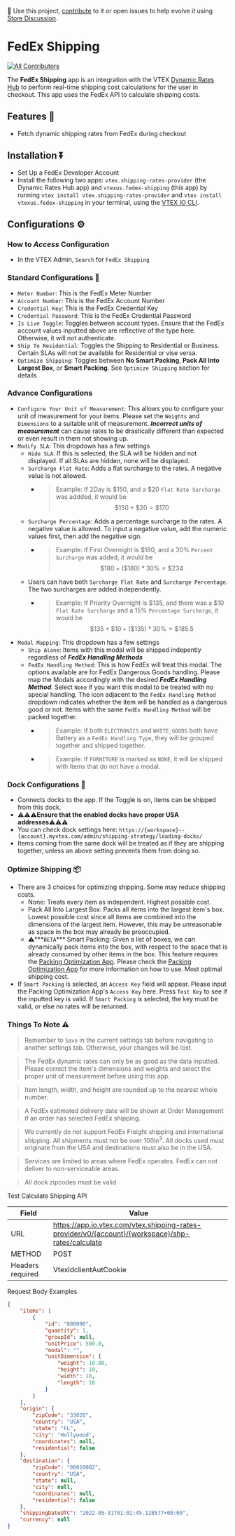 📢 Use this project, [contribute](https://github.com/vtex-apps/fedex-shipping) to it or open issues to help evolve it using [Store Discussion](https://github.com/vtex-apps/store-discussion).
# FedEx Shipping
<!-- DOCS-IGNORE:start -->
<!-- ALL-CONTRIBUTORS-BADGE:START - Do not remove or modify this section -->
[![All Contributors](https://img.shields.io/badge/all_contributors-0-orange.svg?style=flat-square)](#contributors-)
<!-- ALL-CONTRIBUTORS-BADGE:END -->
<!-- DOCS-IGNORE:end -->
The **FedEx Shipping** app is an integration with the VTEX [Dynamic Rates Hub](https://github.com/vtex/shipping-rates-provider) to perform real-time shipping cost calculations for the user in checkout. This app uses the FedEx API to calculate shipping costs.

## Features 🚚
- Fetch dynamic shipping rates from FedEx during checkout

## Installation ⏬
- Set Up a FedEx Developer Account
- Install the following two apps: `vtex.shipping-rates-provider` (the Dynamic Rates Hub app) and `vtexus.fedex-shipping` (this app) by running `vtex install vtex.shipping-rates-provider` and `vtex install vtexus.fedex-shipping` in your terminal, using the [VTEX IO CLI](https://developers.vtex.com/vtex-developer-docs/docs/vtex-io-documentation-vtex-io-cli-installation-and-command-reference).

## Configurations ⚙️

### How to *Access* Configuration
- In the VTEX Admin, `Search` for `FedEx Shipping`

### Standard Configurations 🔑
- `Meter Number`: This is the FedEx Meter Number
- `Account Number`: This is the FedEx Account Number
- `Credential Key`: This is the FedEx Credential Key
- `Credential Password`: This is the FedEx Credential Password
- `Is Live Toggle`: Toggles between account types. Ensure that the FedEx account values inputted above are reflective of the type here. Otherwise, it will not authenticate.
- `Ship To Residential`: Toggles the Shipping to Residential or Business. Certain SLAs will not be available for Residential or vise versa.
- `Optimize Shipping`: Toggles between **No Smart Packing**, **Pack All Into Largest Box**, or **Smart Packing**. See `Optimize Shipping` section for details

### Advance Configurations 
- `Configure Your Unit of Measurement`: This allows you to configure your unit of measurement for your items. Please set the `Weights` and `Dimensions` to a suitable unit of measurement. ***Incorrect units of measurement*** can cause rates to be drastically different than expected or even result in them not showing up.
- `Modify SLA`: This dropdown has a few settings
    - `Hide SLA`: If this is selected, the SLA will be hidden and not displayed. If all SLAs are hidden, none will be displayed.
    - `Surcharge Flat Rate`: Adds a flat surcharge to the rates. A negative value is not allowed.
        - > Example: If 2Day is \$150, and a \$20 `Flat Rate Surcharge` was addded, it would be $$ \$150 + \$20 = \$170$$
    - `Surcharge Percentage`: Adds a percentage surcharge to the rates. A negative value is allowed. To input a negative value, add the numeric values first, then add the negative sign.
        - > Example: If First Overnight is \$180, and a 30\% `Percent Surcharge` was added, it would be $$ \$180 + (\$180) * 30\% = \$234$$
    - Users can have both `Surcharge Flat Rate` and `Surcharge Percentage`. The two surcharges are added independently.
        - > Example: If Priority Overnight is \$135, and there was a \$10 `Flat Rate Surcharge` and a 15\% `Percentage Surcharge`, it would be $$ \$135 + \$10 + (\$135) * 30\% = \$185.5$$
- `Modal Mapping`: This dropdown has a few settings
    - `Ship Alone`: Items with this modal will be shipped indepently regardless of ***FedEx Handling Methods***
    - `FedEx Handling Method`: This is how FedEx will treat this modal. The options available are for FedEx Dangerous Goods handling. Please map the Modals accordingly with the desired ***FedEx Handling Method***. Select `None` if you want this modal to be treated with no special handling. The icon adjacent to the `FedEx Handling Method` dropdown indicates whether the item will be handled as a dangerous good or not. Items with the same `FedEx Handling Method` will be packed together.
        - > Example: If both `ELECTRONICS` and `WHITE_GOODS` both have Battery as a `FedEx Handling Type`, they will be grouped together and shipped together.
        - > Example: If `FURNITURE` is marked as `NONE`, it will be shipped with items that do not have a modal.

### Dock Configurations 🏬
- Connects docks to the app. If the Toggle is on, items can be shipped from this dock. 
- ⚠️⚠️⚠️**Ensure that the enabled docks have proper USA addresses**⚠️⚠️⚠️
- You can check dock settings here: `https://{workspace}--{account}.myvtex.com/admin/shipping-strategy/loading-docks/`
- Items coming from the same dock will be treated as if they are shipping together, unless an above setting prevents them from doing so.

### Optimize Shipping 📦
- There are 3 choices for optimizing shipping. Some may reduce shipping costs.
    - None: Treats every item as independent. Highest possible cost.
    - Pack All Into Largest Box: Packs all items into the largest item's box. Lowest possible cost since all items are combined into the dimensions of the largest item. However, this may be unreasonable as space in the box may already be preoccupied.
    - ⚠️***`BETA`*** Smart Packing: Given a list of boxes, we can dynamically pack items into the box, with respect to the space that is already consumed by other items in the box. This feature requires the [Packing Optimization App](https://github.com/vtex-apps/packing-optimization). Please check the [Packing Optimization App](https://github.com/vtex-apps/packing-optimization) for more information on how to use. Most optimal shipping cost.
- If `Smart Packing` is selected, an `Access Key` field will appear. Please input the Packing Optimization App's `Access Key` here. Press `Test Key` to see if the inputted key is valid. If `Smart Packing` is selected, the key must be valid, or else no rates will be returned.

### Things To Note ⚠️
> Remember to `Save` in the current settings tab before navigating to another settings tab. Otherwise, your changes will be lost.

> The FedEx dynamic rates can only be as good as the data inputted. Please correct the item's dimensions and weights and select the proper unit of measurement before using this app.

> Item length, width, and height are rounded up to the nearest whole number.

> A FedEx estimated delivery date will be shown at Order Management if an order has selected FedEx shipping.

> We currently do not support FedEx Freight shipping and international shipping. All shipments must not be over 100in<sup>3</sup>. All docks used must originate from the USA and destinations must also be in the USA.

> Services are limited to areas where FedEx operates. FedEx can not deliver to non-serviceable areas.

> All dock zipcodes must be valid

Test Calculate Shipping API

| Field | Value |
| --- | ---|
|URL|https://app.io.vtex.com/vtex.shipping-rates-provider/v0/{account}/{workspace}/shp-rates/calculate|
|METHOD|POST|
|Headers required|VtexIdclientAutCookie|

Request Body Examples
```json
{
    "items": [
        {
            "id": "880090",
            "quantity": 1,
            "groupId": null,
            "unitPrice": 500.0,
            "modal": "",
            "unitDimension": {
                "weight": 10.00,
                "height": 10,
                "width": 10,
                "length": 10
            }
        }
    ],
    "origin": {
        "zipCode": "33020",
        "country": "USA",
        "state": "FL",
        "city": "Hollywood",
        "coordinates": null,
        "residential": false
    },
    "destination": {
        "zipCode": "00010002",
        "country": "USA",
        "state": null,
        "city": null,
        "coordinates": null,
        "residential": false
    },
    "shippingDateUTC": "2022-05-31T01:02:45.128577+00:00",
    "currency": null
}
```

